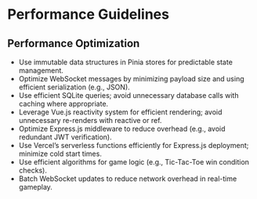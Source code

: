 # Performance Guidelines

## Performance Optimization
- Use immutable data structures in Pinia stores for predictable state management.
- Optimize WebSocket messages by minimizing payload size and using efficient serialization (e.g., JSON).
- Use efficient SQLite queries; avoid unnecessary database calls with caching where appropriate.
- Leverage Vue.js reactivity system for efficient rendering; avoid unnecessary re-renders with reactive or ref.
- Optimize Express.js middleware to reduce overhead (e.g., avoid redundant JWT verification).
- Use Vercel’s serverless functions efficiently for Express.js deployment; minimize cold start times.
- Use efficient algorithms for game logic (e.g., Tic-Tac-Toe win condition checks).
- Batch WebSocket updates to reduce network overhead in real-time gameplay.
